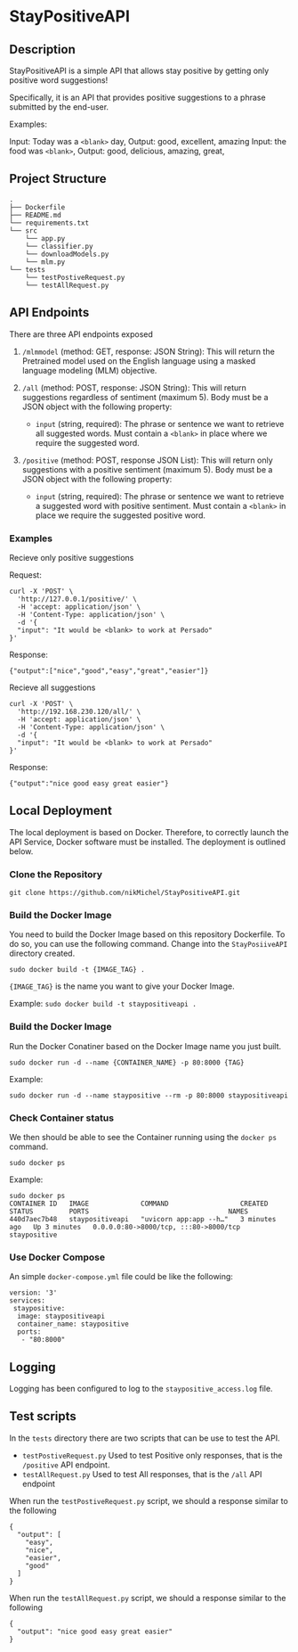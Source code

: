 # StayPositiveAPI

## Description

StayPositiveAPI is a simple API that allows stay positive by getting only positive word suggestions!

Specifically, it is an API that provides positive suggestions to a phrase submitted by the end-user.

Examples:

 Input: Today was a `<blank>` day, Output: good, excellent, amazing
 Input: the food was `<blank>`,  Output: good, delicious, amazing, great,


## Project Structure

```
.
├── Dockerfile
├── README.md
└── requirements.txt
└── src
    └── app.py
    └── classifier.py
    └── downloadModels.py
    └── mlm.py
└── tests
    └── testPostiveRequest.py
    └── testAllRequest.py
```

## API Endpoints

There are three API endpoints exposed

1. `/mlmmodel` (method: GET, response: JSON String): This will return the Pretrained model used on the English language using a masked language modeling (MLM) objective.

2. `/all` (method: POST, response: JSON String): This will return suggestions regardless of sentiment (maximum 5). Body must be a JSON object with the following property:
    
     - `input` (string, required): The phrase or sentence we want to retrieve all suggested words. Must contain a `<blank>` in place where we require the suggested word.
                                   
3. `/positive` (method: POST, response JSON List): This will return only suggestions with a positive sentiment (maximum 5). Body must be a JSON object with the following property:

     - `input` (string, required): The phrase or sentence we want to retrieve a suggested word with positive sentiment. Must contain a `<blank>` in place we require the suggested positive word.


### Examples

Recieve only positive suggestions

Request:

```
curl -X 'POST' \
  'http://127.0.0.1/positive/' \
  -H 'accept: application/json' \
  -H 'Content-Type: application/json' \
  -d '{
  "input": "It would be <blank> to work at Persado"
}'
```

Response:

`{"output":["nice","good","easy","great","easier"]}`


Recieve all suggestions

```
curl -X 'POST' \
  'http://192.168.230.120/all/' \
  -H 'accept: application/json' \
  -H 'Content-Type: application/json' \
  -d '{
  "input": "It would be <blank> to work at Persado"
}'
```

Response:

`{"output":"nice good easy great easier"}`


## Local Deployment

The local deployment is based on Docker. Therefore, to correctly launch the API Service, Docker software must be installed. The deployment is outlined below.

### Clone the Repository

```
git clone https://github.com/nikMichel/StayPositiveAPI.git
```

### Build the Docker Image

You need to build the Docker Image based on this repository Dockerfile. To do so, you can use the following command. Change into the `StayPosiiveAPI` directory created.

`sudo docker build -t {IMAGE_TAG} .`

`{IMAGE_TAG}` is the name you want to give your Docker Image.

Example: `sudo docker build -t staypositiveapi .`

### Build the Docker Image

Run the Docker Conatiner based on the Docker Image name you just built.

`sudo docker run -d --name {CONTAINER_NAME} -p 80:8000 {TAG}`

Example:

`sudo docker run -d --name staypositive --rm -p 80:8000 staypositiveapi`

### Check Container status

We then should be able to see the Container running using the `docker ps` command.

`sudo docker ps`

Example:

```
sudo docker ps
CONTAINER ID   IMAGE             COMMAND                  CREATED         STATUS         PORTS                                   NAMES
440d7aec7b48   staypositiveapi   "uvicorn app:app --h…"   3 minutes ago   Up 3 minutes   0.0.0.0:80->8000/tcp, :::80->8000/tcp   staypositive
```

### Use Docker Compose

An simple `docker-compose.yml` file could be like the following:

```
version: '3'
services:
 staypositive:
  image: staypositiveapi
  container_name: staypositive
  ports:
   - "80:8000"
```



## Logging

Logging has been configured to log to the `staypositive_access.log` file.


## Test scripts

In the `tests` directory there are two scripts that can be use to test the API.

- `testPostiveRequest.py` Used to test Positive only responses, that is the `/positive` API endpoint.
- `testAllRequest.py` Used to test All responses, that is the `/all` API endpoint


When run the `testPostiveRequest.py` script, we should a response similar to the following

```{"input": "It would be <blank> to work at Persado"}
{
  "output": [
    "easy",
    "nice",
    "easier",
    "good"
  ]
}
```

When run the `testAllRequest.py` script, we should a response similar to the following

```{"input": "It would be <blank> to work at Persado"}
{
  "output": "nice good easy great easier"
}
```
